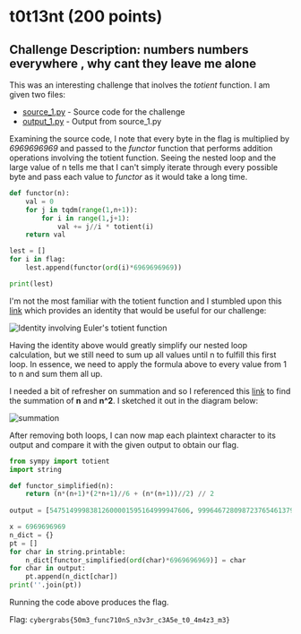 # t0t13nt (200 points)
 
## Challenge Description: numbers numbers everywhere , why cant they leave me alone

This was an interesting challenge that inolves the *totient* function. I am given two files:
* [source_1.py](./source_1.py) - Source code for the challenge
* [output_1.py](./output_1.txt) - Output from source_1.py

Examining the source code, I note that every byte in the flag is multiplied by *6969696969* and passed to the *functor* function that performs addition operations involving the totient function. Seeing the nested loop and the large value of n tells me that I can't simply iterate through every possible byte and pass each value to *functor* as it would take a long time.

```python
def functor(n):
    val = 0
    for j in tqdm(range(1,n+1)):
        for i in range(1,j+1):
            val += j//i * totient(i)
    return val

lest = []
for i in flag:
    lest.append(functor(ord(i)*6969696969))

print(lest)
```
I'm not the most familiar with the totient function and I stumbled upon this [link](https://math.stackexchange.com/questions/8002/identity-involving-eulers-totient-function-sum-limits-k-1n-left-lfloor) which provides an identity that would be useful for our challenge:

![Identity involving Euler's totient function](https://user-images.githubusercontent.com/71312079/153015599-74c6ac82-1c7e-4f23-a43e-ef261574232a.png)

Having the identity above would greatly simplify our nested loop calculation, but we still need to sum up all values until n to fulfill this first loop. In essence, we need to apply the formula above to every value from 1 to n and sum them all up. 

I needed a bit of refresher on summation and so I referenced this [link](https://brilliant.org/wiki/sum-of-n-n2-or-n3/) to find the summation of **n** and **n^2**. I sketched it out in the diagram below: 

![summation](https://user-images.githubusercontent.com/71312079/153031631-a0ad358b-e18b-4087-bb76-8907904c8732.png)

After removing both loops, I can now map each plaintext character to its output and compare it with the given output to obtain our flag.

```python
from sympy import totient
import string 

def functor_simplified(n):
    return (n*(n+1)*(2*n+1)//6 + (n*(n+1))//2) // 2
    
output = [54751499983812600001595164999947606, 99964672809872376546137976728298625, 53109066146380481534971079770844564, 58137259942365444979479997549034855, 83599752542227961885740894770768516, 61659800043905527133538302215438384, 83599752542227961885740894770768516, 51499811650564080459894297372806965, 53109066146380481534971079770844564, 85819100646121058196943447618203070, 105003982813844976161353898313196914, 8400749730877624158255771399988559, 6240424741484609266392009977454864, 73075186383278314052649120872243371, 7485157899144949411682111055590430, 48379486424936974614387887472243260, 59881263192906899425738121667861480, 90374940243693329303922258576171375, 75104938249367345681206971604866080, 54751499983812600001595164999947606, 9388117281207654321254731172830840, 6638633268326718341544242944266781, 6240424741484609266392009977454864, 75104938249367345681206971604866080, 32264483340980969722020637386275054, 48379486424936974614387887472243260, 75104938249367345681206971604866080, 7485157899144949411682111055590430, 92712108866793232034695893485547544, 7485157899144949411682111055590430, 83599752542227961885740894770768516, 48379486424936974614387887472243260, 54751499983812600001595164999947606, 7485157899144949411682111055590430, 15496388930720047282261773301643045, 8400749730877624158255771399988559, 58137259942365444979479997549034855, 48379486424936974614387887472243260, 88077383691706059347171006086863620, 6240424741484609266392009977454864, 48379486424936974614387887472243260, 7934151132541799341665122998944580, 73075186383278314052649120872243371, 7934151132541799341665122998944580, 102463675364526450047988025312160540, 7485157899144949411682111055590430, 48379486424936974614387887472243260, 73075186383278314052649120872243371, 7485157899144949411682111055590430, 110209866655316842092627871164477875]

x = 6969696969
n_dict = {}
pt = []
for char in string.printable:
    n_dict[functor_simplified(ord(char)*6969696969)] = char
for char in output:
    pt.append(n_dict[char])
print(''.join(pt))
```

Running the code above produces the flag.

Flag: `cybergrabs{50m3_func710nS_n3v3r_c3A5e_t0_4m4z3_m3}`